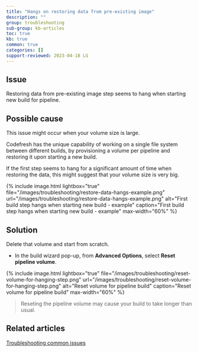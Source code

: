 ```yaml
---
title: "Hangs on restoring data from pre-existing image"
description: ""
group: troubleshooting
sub-group: kb-articles
toc: true
kb: true
common: true
categories: []
support-reviewed: 2023-04-18 LG
---
```


## Issue

Restoring data from pre-existing image step seems to hang when starting new build for pipeline.

## Possible cause

This issue might occur when your volume size is large.

Codefresh has the unique capability of working on a single file system between different builds, by provisioning a volume per pipeline and restoring it upon starting a new build. 

If the first step seems to hang for a significant amount of time when restoring the data, this might suggest that your volume size is very big. 

{% include 
image.html 
lightbox="true" 
file="/images/troubleshooting/restore-data-hangs-example.png" 
url="/images/troubleshooting/restore-data-hangs-example.png"
alt="First build step hangs when starting new build - example" 
caption="First build step hangs when starting new build - example" 
max-width="60%"
%}

## Solution
Delete that volume and start from scratch.
* In the build wizard pop-up, from **Advanced Options**, select **Reset pipeline volume**.

{% include 
image.html 
lightbox="true" 
file="/images/troubleshooting/reset-volume-for-hanging-step.png" 
url="/images/troubleshooting/reset-volume-for-hanging-step.png"
alt="Reset volume for pipeline build" 
caption="Reset volume for pipeline build" 
max-width="60%"
%}

>Reseting the pipeline volume may cause your build to take longer than usual.


## Related articles
[Troubleshooting common issues]({{site.baseurl}}/docs/troubleshooting/common-issues)